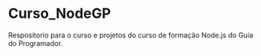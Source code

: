 # Curso_NodeGP
Respositorio para o curso e projetos do curso de formação Node.js do Guia do Programador.
